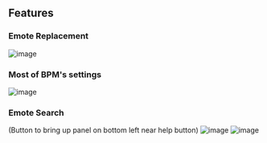 ## Features
### Emote Replacement
![image](https://cloud.githubusercontent.com/assets/4991977/12633688/7eae4446-c528-11e5-83c6-7d367df016d8.png)
### Most of BPM's settings
![image](https://cloud.githubusercontent.com/assets/4991977/12633623/0460a792-c528-11e5-9963-4ad19af054b2.png)
### Emote Search
(Button to bring up panel on bottom left near help button)
![image](https://cloud.githubusercontent.com/assets/4991977/14405656/79d9d2d8-fe48-11e5-9c81-ddd02578f95f.png)
![image](https://cloud.githubusercontent.com/assets/4991977/12077462/e3b95ea4-b199-11e5-898a-3eaccf7d6032.png)

